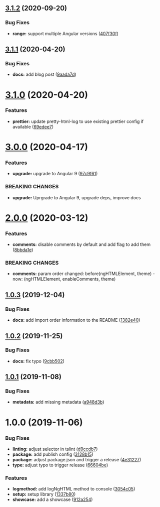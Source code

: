 ## [3.1.2](https://github.com/angular-extensions/pretty-html-log/compare/v3.1.1...v3.1.2) (2020-09-20)


### Bug Fixes

* **range:** support multiple Angular versions ([407f30f](https://github.com/angular-extensions/pretty-html-log/commit/407f30f08b7673a811f420227e377a840c3a1157))

## [3.1.1](https://github.com/angular-extensions/pretty-html-log/compare/v3.1.0...v3.1.1) (2020-04-20)


### Bug Fixes

* **docs:** add blog post ([9aada7d](https://github.com/angular-extensions/pretty-html-log/commit/9aada7dd65d8e3b5dc5eab97db3331db2d569c0f))

# [3.1.0](https://github.com/angular-extensions/pretty-html-log/compare/v3.0.0...v3.1.0) (2020-04-20)


### Features

* **prettier:** update pretty-html-log to use existing prettier config if available ([69edee7](https://github.com/angular-extensions/pretty-html-log/commit/69edee71ee30fe3a32917f5bcf048310856cbd6d))

# [3.0.0](https://github.com/angular-extensions/pretty-html-log/compare/v2.0.0...v3.0.0) (2020-04-17)


### Features

* **upgrade:** upgrade to Angular 9 ([97c9f61](https://github.com/angular-extensions/pretty-html-log/commit/97c9f6139e0f6967b895a0eaeebee5e13eb9ac0d))


### BREAKING CHANGES

* **upgrade:** Uprgrade to Angular 9, upgrade deps, improve docs

# [2.0.0](https://github.com/angular-extensions/pretty-html-log/compare/v1.0.3...v2.0.0) (2020-03-12)


### Features

* **comments:** disable comments by default and add flag to add them ([8bbda1e](https://github.com/angular-extensions/pretty-html-log/commit/8bbda1eaef9c3292be56563840ee47f04dba5892))


### BREAKING CHANGES

* **comments:** param order changed: before(ngHTMLElement, theme) - now: (ngHTMLElement, enableComments, theme)

## [1.0.3](https://github.com/angular-extensions/pretty-html-log/compare/v1.0.2...v1.0.3) (2019-12-04)


### Bug Fixes

* **docs:** add import order information to the README ([1382e40](https://github.com/angular-extensions/pretty-html-log/commit/1382e4073ff7adfaf91d8b9c6d97350571370ed5))

## [1.0.2](https://github.com/angular-extensions/pretty-html-log/compare/v1.0.1...v1.0.2) (2019-11-25)


### Bug Fixes

* **docs:** fix typo ([9cbb502](https://github.com/angular-extensions/pretty-html-log/commit/9cbb502ebcbe18f523cad251f20bd0f3b972edff))

## [1.0.1](https://github.com/angular-extensions/pretty-html-log/compare/v1.0.0...v1.0.1) (2019-11-08)


### Bug Fixes

* **metadata:** add missing metadata ([a948d3b](https://github.com/angular-extensions/pretty-html-log/commit/a948d3b978e0c1ab0024add3488a2a185d3467ad))

# 1.0.0 (2019-11-06)


### Bug Fixes

* **linting:** adjust selector in tslint ([d9ccdb7](https://github.com/angular-extensions/pretty-html-log/commit/d9ccdb77db20610f09fb5f0f91e92f0b666823e8))
* **package:** add publish config ([3128b15](https://github.com/angular-extensions/pretty-html-log/commit/3128b156ac563138e3294eec78c578e833b89142))
* **package:** adjust package.json and trigger a release ([4e31227](https://github.com/angular-extensions/pretty-html-log/commit/4e3122794833ca96cda984b21d303d2e264c630c))
* **type:** adjust typo to trigger release ([66604be](https://github.com/angular-extensions/pretty-html-log/commit/66604be0a2b0d8be4e9feb02f23de27f0f47f468))


### Features

* **logmethod:** add logNgHTML method to console ([3054c05](https://github.com/angular-extensions/pretty-html-log/commit/3054c05a3e8aea5337bdb5f673f2c6b19759c663))
* **setup:** setup library ([1337b80](https://github.com/angular-extensions/pretty-html-log/commit/1337b8069fb3a497eb7dcab43bbb21a1472e087b))
* **showcase:** add a showcase ([912a254](https://github.com/angular-extensions/pretty-html-log/commit/912a25411b4d315bf58abfbac77789c82cc366d4))
